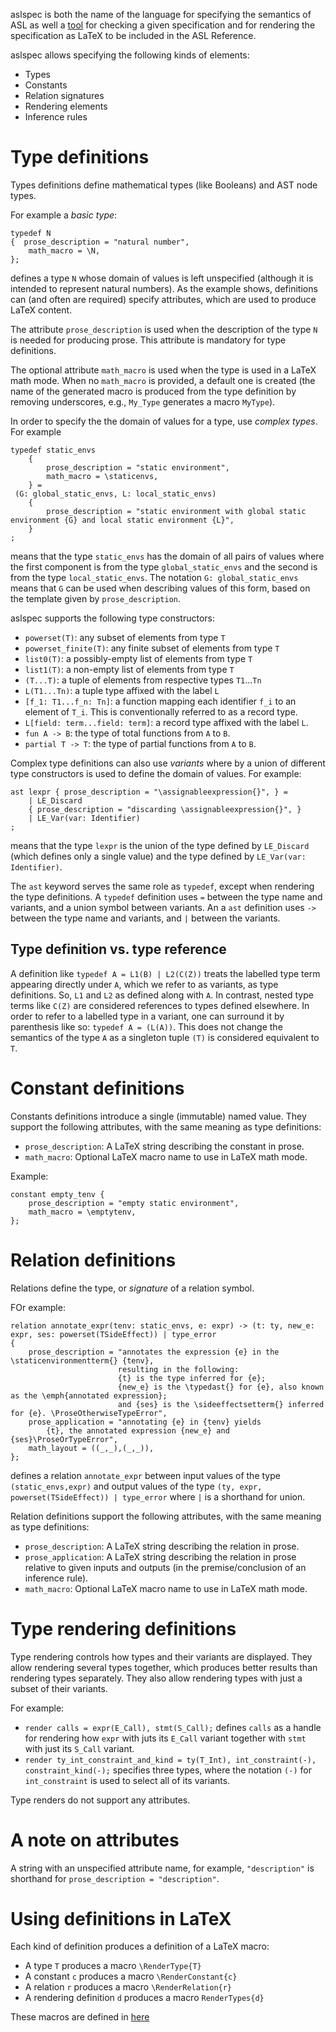 aslspec is both the name of the language for specifying the semantics of ASL as well
a [tool](README.md) for checking a given specification and for rendering the specification as LaTeX
to be included in the ASL Reference.

aslspec allows specifying the following kinds of elements:
- Types
- Constants
- Relation signatures
- Rendering elements
- Inference rules

# Type definitions
Types definitions define mathematical types (like Booleans) and AST node types.

For example a *basic type*:
```
typedef N
{  prose_description = "natural number",
    math_macro = \N,
};
```
defines a type `N` whose domain of values is left unspecified (although it is
intended to represent natural numbers).
As the example shows, definitions can (and often are required) specify
attributes, which are used to produce LaTeX content.

The attribute `prose_description` is used when the description of the type `N`
is needed for producing prose. This attribute is mandatory for type definitions.

The optional attribute `math_macro` is used when the type is used in a LaTeX
math mode. When no `math_macro` is provided, a default one is created
(the name of the generated macro is produced from the type definition by
removing underscores, e.g., `My_Type` generates a macro `MyType`).

In order to specify the the domain of values for a type, use *complex types*.
For example
```
typedef static_envs
    {
        prose_description = "static environment",
        math_macro = \staticenvs,
    } =
 (G: global_static_envs, L: local_static_envs)
    {
        prose_description = "static environment with global static environment {G} and local static environment {L}",
    }
;
```
means that the type `static_envs` has the domain of all pairs of values where the first
component is from the type `global_static_envs` and the second is from the type `local_static_envs`.
The notation `G: global_static_envs` means that `G` can be used when describing values
of this form, based on the template given by `prose_description`.

aslspec supports the following type constructors:
- `powerset(T)`: any subset of elements from type `T`
- `powerset_finite(T)`: any finite subset of elements from type `T`
- `list0(T)`: a possibly-empty list of elements from type `T`
- `list1(T)`: a non-empty list of elements from type `T`
- `(T...T)`: a tuple of elements from respective types `T1`...`Tn`
- `L(T1...Tn)`: a tuple type affixed with the label `L`
- `[f_1: T1...f_n: Tn]`: a function mapping each identifier `f_i` to an element of `T_i`.
    This is conventionally referred to as a record type.
- `L[field: term...field: term]`: a record type affixed with the label `L`.
- `fun A -> B`: the type of total functions from `A` to `B`.
- `partial T -> T`: the type of partial functions from `A` to `B`.

Complex type definitions can also use *variants* where by a union of different type constructors
is used to define the domain of values.
For example:
```
ast lexpr { prose_description = "\assignableexpression{}", } =
    | LE_Discard
    { prose_description = "discarding \assignableexpression{}", }
    | LE_Var(var: Identifier)
;
```
means that the type `lexpr` is the union of the type defined by `LE_Discard`
(which defines only a single value) and the type defined by `LE_Var(var: Identifier)`.

The `ast` keyword serves the same role as `typedef`, except when rendering the
type definitions. A `typedef` definition uses `=` between the type name and variants,
and a union symbol between variants. An a `ast` definition uses `->` between the type
name and variants, and `|` between the variants.

## Type definition vs. type reference
A definition like `typedef A = L1(B) | L2(C(Z))` treats the labelled type term
appearing directly under `A`, which we refer to as variants, as type definitions.
So, `L1` and `L2` as defined along with `A`.
In contrast, nested type terms like `C(Z)` are considered references to types
defined elsewhere.
In order to refer to a labelled type in a variant, one can surround it by
parenthesis like so: `typedef A = (L(A))`.
This does not change the semantics of the type `A` as a singleton tuple
`(T)` is considered equivalent to `T`.

# Constant definitions
Constants definitions introduce a single (immutable) named value.
They support the following attributes, with the same meaning as type definitions:
- `prose_description`: A LaTeX string describing the constant in prose.
- `math_macro`: Optional LaTeX macro name to use in LaTeX math mode.

Example:
```
constant empty_tenv {
    prose_description = "empty static environment",
    math_macro = \emptytenv,
};
```

# Relation definitions
Relations define the type, or *signature* of a relation symbol.

FOr example:
```
relation annotate_expr(tenv: static_envs, e: expr) -> (t: ty, new_e: expr, ses: powerset(TSideEffect)) | type_error
{
    prose_description = "annotates the expression {e} in the \staticenvironmentterm{} {tenv},
                        resulting in the following:
                        {t} is the type inferred for {e};
                        {new_e} is the \typedast{} for {e}, also known as the \emph{annotated expression};
                        and {ses} is the \sideeffectsetterm{} inferred for {e}. \ProseOtherwiseTypeError",
    prose_application = "annotating {e} in {tenv} yields
        {t}, the annotated expression {new_e} and {ses}\ProseOrTypeError",
    math_layout = ((_,_),(_,_)),
};
```
defines a relation `annotate_expr` between input values of the type `(static_envs,expr)`
and output values of the type `(ty, expr, powerset(TSideEffect)) | type_error`
where `|` is a shorthand for union.

Relation definitions support the following attributes, with the same meaning as type definitions:
- `prose_description`: A LaTeX string describing the relation in prose.
- `prose_application`: A LaTeX string describing the relation in prose relative to given inputs
    and outputs (in the premise/conclusion of an inference rule).
- `math_macro`: Optional LaTeX macro name to use in LaTeX math mode.


# Type rendering definitions
Type rendering controls how types and their variants are displayed.
They allow rendering several types together,
which produces better results than rendering types separately.
They also allow rendering types with just a subset of their variants.

For example:
- `render calls = expr(E_Call), stmt(S_Call);` defines `calls` as a handle for rendering
   how `expr` with juts its `E_Call` variant together with `stmt` with just its `S_Call` variant.
- `render ty_int_constraint_and_kind = ty(T_Int), int_constraint(-), constraint_kind(-);`
  specifies three types, where the notation `(-)` for `int_constraint` is used to select
  all of its variants.

Type renders do not support any attributes.

# A note on attributes
A string with an unspecified attribute name, for example, `"description"` is shorthand
for `prose_description = "description"`.

# Using definitions in LaTeX
Each kind of definition produces a definition of a LaTeX macro:
- A type `T` produces a macro `\RenderType{T}`
- A constant `c` produces a macro `\RenderConstant{c}`
- A relation `r` produces a macro `\RenderRelation{r}`
- A rendering definition `d` produces a macro `RenderTypes{d}`

These macros are defined in [here](../doc/rendering_macros.tex)

